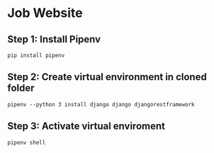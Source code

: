 # Job Website

## Step 1: Install Pipenv

```
pip install pipenv
```

## Step 2: Create virtual environment in cloned folder

```
pipenv --python 3 install django django djangorestframework
```

## Step 3: Activate virtual enviroment

```
pipenv shell
```
